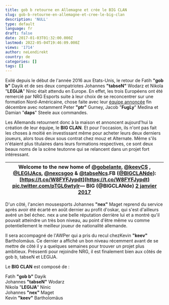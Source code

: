 ```yaml
---
title: gob b retourne en Allemagne et crée le BIG CLAN
slug: gob-b-retourne-en-allemagne-et-cree-le-big-clan
description: 'NULL'
type: default
language: fr
draft: false
date: 2017-01-03T01:32:00.000Z
lastmod: 2022-05-04T19:46:09.000Z
views: '1714'
author: neLendirekt
country: de
categories: []
tags: []
---
```

Exilé depuis le début de l'année 2016 aux Etats-Unis, le retour de Fatih **"gob b"** Dayik et de ses deux compatriotes Johannes **"tabseN"** Wodarz et Nikola "**LEGIJA**" Ninic était attendu en Europe. En effet, les trois Européens ont été remercié par NRG Esports suite à leur choix de se reconcentrer sur une formation Nord-Américaine, chose faite avec leur [équipe annoncée](https:///fr/flash/nrg-remercie-ses-europeens-recrute-une-equipe-americaine/171) fin décembre avec notamment Peter **"ptr"** Gurney, Jacob "**FugLy**" Medina et Damian "**daps**" Steele aux commandes.

Les Allemands retournent donc à la maison et annoncent aujourd'hui la création de leur équipe, le **BIG CLAN**. Et pour l'occasion, ils n'ont pas fait les choses à moitié en investissant même pour acheter leurs deux derniers joueurs, alors tous deux sous contrat chez mouz et Alternate. Même s'ils n'étaient plus titulaires dans leurs formations respectives, ce sont deux beaux noms de la scène teutonne qui se relancent dans un projet fort intéressant.

| Welcome to the new home of [@gobelante](https://twitter.com/gobelante), [@keevCS](https://twitter.com/keevCS) , [@LEGIJAcs](https://twitter.com/LEGIJAcs), [@nexcsgoo](https://twitter.com/nexcsgoo) & [@tabseNcs](https://twitter.com/tabseNcs).FB ([@BIGCLANde](https://twitter.com/BIGCLANde)): [https://t.co/W8FYFJypdt](https://t.co/W8FYFJypdt) [pic.twitter.com/pTGL6wtyIr](https://t.co/pTGL6wtyIr)— BIG (@BIGCLANde) [2 janvier 2017](https://twitter.com/BIGCLANde/status/815981997764018176) |
| ------------------------------------------------------------------------------------------------------------------------------------------------------------------------------------------------------------------------------------------------------------------------------------------------------------------------------------------------------------------------------------------------------------------------------------------------------------------------------ |

D'un côté, l'ancien mousesports Johannes **"nex"** Maget reprend du service après avoir été écarté en août dernier au profit d'oskar, qui s'est d'ailleurs avéré un bel échec. nex a une belle réputation derrière lui et a montré qu'il pouvait atteindre un très bon niveau, au point d'être même vu comme potentiellement le meilleur joueur de nationalité allemande.

Il sera accompagné de l'AWPer qui a pris du recul chezKevin **"keev"** Bartholomäus. Ce dernier a affiché un bon niveau récemment avant de se mettre de côté il y a quelques semaines pour trouver un projet plus ambitieux. Préssenti pour rejoindre NRG, il est finalement bien aux côtés de gob b, tabseN et LEGIJA.

Le **BIG CLAN** est composé de :

Fatih **"gob b"** Dayik  
Johannes **"tabseN"** Wodarz  
Nikola "**LEGIJA**" Ninic  
Johannes **"nex"** Maget  
Kevin **"keev"** Bartholomäus

